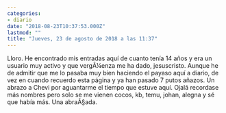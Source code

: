 ```yaml
---
categories:
- diario
date: "2018-08-23T10:37:53.000Z"
lastmod: ""
title: "Jueves, 23 de agosto de 2018 a las 11:37"
---
```


Lloro. He encontrado mis entradas aquí de cuanto tenía 14 años y era un usuario muy activo y que vergÃ¼enza me ha dado, jesuscristo. Aunque he de admitir que me lo pasaba muy bien haciendo el payaso aquí a diario, de vez en cuando recuerdo esta página y ya han pasado 7 putos añazos. Un abrazo a Chevi por aguantarme el tiempo que estuve aquí. Ojalá recordase más nombres pero solo se me vienen cocos, kb, temu, johan, alegna y sé que había más. Una abraÃ§ada.